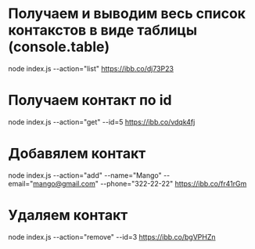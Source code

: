# Получаем и выводим весь список контакстов в виде таблицы (console.table)
node index.js --action="list"
https://ibb.co/dj73P23

# Получаем контакт по id
node index.js --action="get" --id=5
https://ibb.co/vdqk4fj

# Добавялем контакт
node index.js --action="add" --name="Mango" --email="mango@gmail.com" --phone="322-22-22"
https://ibb.co/fr41rGm

# Удаляем контакт
node index.js --action="remove" --id=3
https://ibb.co/bgVPHZn